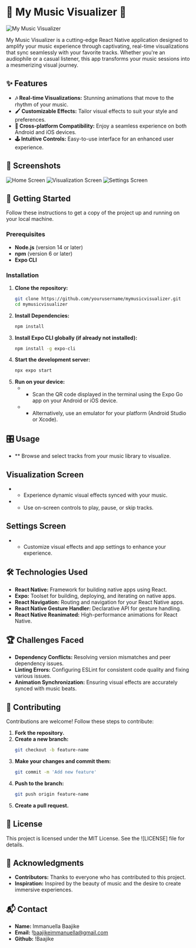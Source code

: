 # 🎵 My Music Visualizer 🎨

![My Music Visualizer](path-to-your-logo-or-screenshot.png)

My Music Visualizer is a cutting-edge React Native application designed to amplify your music experience through captivating, real-time visualizations that sync seamlessly with your favorite tracks. Whether you're an audiophile or a casual listener, this app transforms your music sessions into a mesmerizing visual journey.

## ✨ Features

- **🎶 Real-time Visualizations:** Stunning animations that move to the rhythm of your music.
- **🖌️ Customizable Effects:** Tailor visual effects to suit your style and preferences.
- **📱 Cross-platform Compatibility:** Enjoy a seamless experience on both Android and iOS devices.
- **🕹️ Intuitive Controls:** Easy-to-use interface for an enhanced user experience.

## 📸 Screenshots

![Home Screen](path-to-home-screenshot.png)
![Visualization Screen](path-to-visualization-screenshot.png)
![Settings Screen](path-to-settings-screenshot.png)

## 🚀 Getting Started

Follow these instructions to get a copy of the project up and running on your local machine.

### Prerequisites

- **Node.js** (version 14 or later)
- **npm** (version 6 or later)
- **Expo CLI**

### Installation

1. **Clone the repository:**
   ```bash
   git clone https://github.com/yourusername/mymusicvisualizer.git
   cd mymusicvisualizer

2. **Install Dependencies:**
   ```bash
   npm install

3. **Install Expo CLI globally (if already not installed):**
   ```bash
   npm install -g expo-cli

4. **Start the development server:**
   ```bash
   npx expo start

5. **Run on your device:**
   - * Scan the QR code displayed in the terminal using the Expo Go app on your Android or iOS device.
   - * Alternatively, use an emulator for your platform (Android Studio or Xcode).

## 🎛️ Usage
- ** Browse and select tracks from your music library to visualize.

## Visualization Screen
- * Experience dynamic visual effects synced with your music.
- * Use on-screen controls to play, pause, or skip tracks.

## Settings Screen
- * Customize visual effects and app settings to enhance your experience.

## 🛠️ Technologies Used
- **React Native:** Framework for building native apps using React.
- **Expo:** Toolset for building, deploying, and iterating on native apps.
- **React Navigation:** Routing and navigation for your React Native apps.
- **React Native Gesture Handler:** Declarative API for gesture handling.
- **React Native Reanimated:** High-performance animations for React Native.

## 🏆 Challenges Faced
- **Dependency Conflicts:** Resolving version mismatches and peer dependency issues.
- **Linting Errors:** Configuring ESLint for consistent code quality and fixing various issues.
- **Animation Synchronization:** Ensuring visual effects are accurately synced with music beats.

## 🤝 Contributing
Contributions are welcome! Follow these steps to contribute:

1. **Fork the repository.**
2. **Create a new branch:**
   ```bash
   git checkout -b feature-name

3. **Make your changes and commit them:**
   ```bash
   git commit -m 'Add new feature'

4. **Push to the branch:**
   ```bash
   git push origin feature-name

5. **Create a pull request.**

## 📜 License
This project is licensed under the MIT License. See the ![LICENSE] file for details.

## 🙏 Acknowledgments
- **Contributors:** Thanks to everyone who has contributed to this project.
- **Inspiration:** Inspired by the beauty of music and the desire to create immersive experiences.

## 📬 Contact
- **Name:** Immanuella Baajike
- **Email:** !baajikeimmanuella@gmail.com
- **Github:** !Baajike

